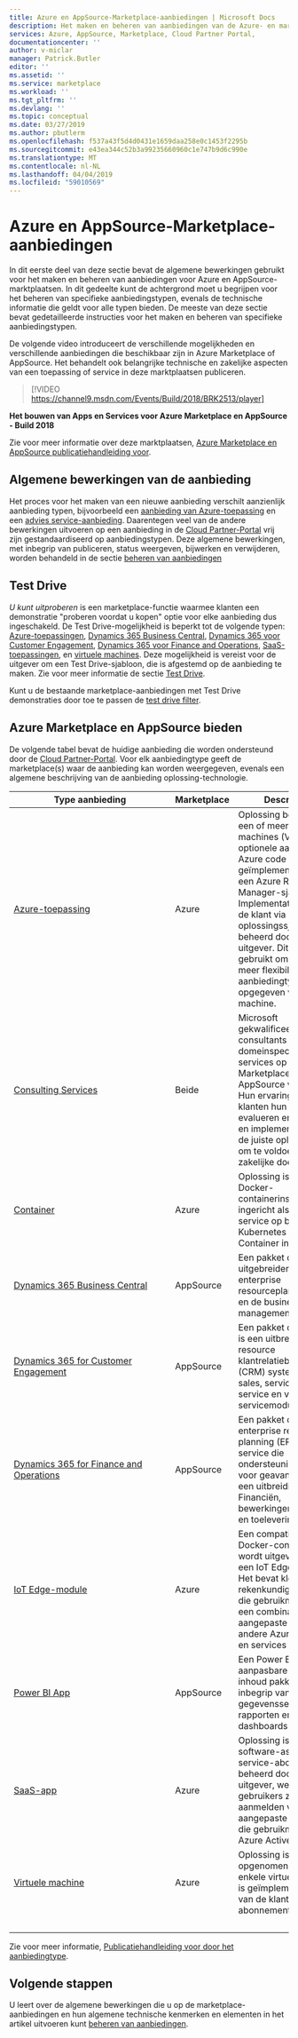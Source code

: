 ```yaml
---
title: Azure en AppSource-Marketplace-aanbiedingen | Microsoft Docs
description: Het maken en beheren van aanbiedingen van de Azure- en marktplaatsen van AppSource
services: Azure, AppSource, Marketplace, Cloud Partner Portal,
documentationcenter: ''
author: v-miclar
manager: Patrick.Butler
editor: ''
ms.assetid: ''
ms.service: marketplace
ms.workload: ''
ms.tgt_pltfrm: ''
ms.devlang: ''
ms.topic: conceptual
ms.date: 03/27/2019
ms.author: pbutlerm
ms.openlocfilehash: f537a43f5d4d0431e1659daa258e0c1453f2295b
ms.sourcegitcommit: e43ea344c52b3a99235660960c1e747b9d6c990e
ms.translationtype: MT
ms.contentlocale: nl-NL
ms.lasthandoff: 04/04/2019
ms.locfileid: "59010569"
---
```

# <a name="azure-and-appsource-marketplace-offers"></a>Azure en AppSource-Marketplace-aanbiedingen

In dit eerste deel van deze sectie bevat de algemene bewerkingen gebruikt voor het maken en beheren van aanbiedingen voor Azure en AppSource-marktplaatsen.  In dit gedeelte kunt de achtergrond moet u begrijpen voor het beheren van specifieke aanbiedingstypen, evenals de technische informatie die geldt voor alle typen bieden.  De meeste van deze sectie bevat gedetailleerde instructies voor het maken en beheren van specifieke aanbiedingstypen.  

De volgende video introduceert de verschillende mogelijkheden en verschillende aanbiedingen die beschikbaar zijn in Azure Marketplace of AppSource.  Het behandelt ook belangrijke technische en zakelijke aspecten van een toepassing of service in deze marktplaatsen publiceren.

> [!VIDEO https://channel9.msdn.com/Events/Build/2018/BRK2513/player]

**Het bouwen van Apps en Services voor Azure Marketplace en AppSource - Build 2018**

Zie voor meer informatie over deze marktplaatsen, [Azure Marketplace en AppSource publicatiehandleiding voor](../marketplace-publishers-guide.md).


## <a name="common-offer-operations"></a>Algemene bewerkingen van de aanbieding

Het proces voor het maken van een nieuwe aanbieding verschilt aanzienlijk aanbieding typen, bijvoorbeeld een [aanbieding van Azure-toepassing](./azure-applications/cpp-azure-app-offer.md) en een [advies service-aanbieding](./consulting-services/cloud-partner-portal-consulting-services-publishing-offer.md).  Daarentegen veel van de andere bewerkingen uitvoeren op een aanbieding in de [Cloud Partner-Portal](https://cloudpartner.azure.com) vrij zijn gestandaardiseerd op aanbiedingstypen.  Deze algemene bewerkingen, met inbegrip van publiceren, status weergeven, bijwerken en verwijderen, worden behandeld in de sectie [beheren van aanbiedingen](./manage-offers/cpp-manage-offers.md)


## <a name="test-drive"></a>Test Drive

*U kunt uitproberen* is een marketplace-functie waarmee klanten een demonstratie "proberen voordat u kopen" optie voor elke aanbieding dus ingeschakeld.  De Test Drive-mogelijkheid is beperkt tot de volgende typen: [Azure-toepassingen](./azure-applications/cpp-azure-app-offer.md), [Dynamics 365 Business Central](../cloud-partner-portal-orig/cpp-business-central-offer.md), [Dynamics 365 voor Customer Engagement](./dyn365ce/cpp-customer-engagement-offer.md), [Dynamics 365 voor Finance and Operations](../cloud-partner-portal-orig/cpp-dynamics-365-operations-offer.md), [ SaaS-toepassingen](./saas-app/cpp-saas-offer.md), en [virtuele machines](./virtual-machine/cpp-virtual-machine-offer.md).  Deze mogelijkheid is vereist voor de uitgever om een Test Drive-sjabloon, die is afgestemd op de aanbieding te maken.  Zie voor meer informatie de sectie [Test Drive](./test-drive/what-is-test-drive.md).

Kunt u de bestaande marketplace-aanbiedingen met Test Drive demonstraties door toe te passen de [test drive filter](https://azuremarketplace.microsoft.com/en-us/marketplace/apps?filters=test-drive). 


## <a name="azure-marketplace-and-appsource-offer-types"></a>Azure Marketplace en AppSource bieden

De volgende tabel bevat de huidige aanbieding die worden ondersteund door de [Cloud Partner-Portal](https://cloudpartner.azure.com).  Voor elk aanbiedingtype geeft de marketplace(s) waar de aanbieding kan worden weergegeven, evenals een algemene beschrijving van de aanbieding oplossing-technologie.

|                Type aanbieding                |  Marketplace  |   Description                                                           |
|                ----------                |  -----------  |   -----------                                                           |
| [Azure-toepassing](./azure-applications/cpp-azure-app-offer.md) | Azure | Oplossing bestaat uit een of meer virtuele machines (VM's), optionele aangepaste Azure code geïmplementeerd via een Azure Resource Manager-sjabloon.  Implementatie kan door de klant via een oplossingssjabloon of beheerd door de uitgever. Dit type wordt gebruikt om u te bieden meer flexibiliteit dan het aanbiedingtype opgegeven virtuele machine.  |
| [Consulting Services](./consulting-services/cloud-partner-portal-consulting-services-publishing-offer.md) | Beide | Microsoft gekwalificeerde consultants kunnen hun domeinspecifieke services op Azure Marketplace of AppSource vermelden.  Hun ervaring helpt klanten hun problemen evalueren en het maken en implementeren van de juiste oplossingen om te voldoen aan hun zakelijke doelstellingen.  |
| [Container](./containers/cpp-containers-offer.md)  | Azure | Oplossing is een Docker-containerinstallatiekopie ingericht als een service op basis van Kubernetes of Azure Container instances. |
| [Dynamics 365 Business Central](../cloud-partner-portal-orig/cpp-business-central-offer.md) | AppSource | Een pakket die uitgebreider is dan deze enterprise resourceplanning (ERP) en de business management-systeem. |
| [Dynamics 365 for Customer Engagement](./dyn365ce/cpp-customer-engagement-offer.md) | AppSource | Een pakket dat de klant is een uitbreiding resource klantrelatiebeheer (CRM) systeem, via de sales, service, project-service en veld-servicemodules  |
| [Dynamics 365 for Finance and Operations](../cloud-partner-portal-orig/cpp-dynamics-365-operations-offer.md) | AppSource | Een pakket dat deze enterprise resource planning (ERP-)-service die ondersteuning biedt voor geavanceerde is een uitbreiding voor Financiën, bewerkingen, productie en toeleveringsbeheer |
| [IoT Edge-module](./iot-edge-module/cpp-offer-process-parts.md) | Azure | Een compatibel is met Docker-container die wordt uitgevoerd op een IoT Edge-apparaat.  Het bevat kleine rekenkundige modules die gebruikmaken van een combinatie van aangepaste code, andere Azure-services en services 3rd derden. |
| [Power BI App](./power-bi/cpp-power-bi-offer.md) | AppSource | Een Power BI-app die aanpasbare Power BI-inhoud pakketten, met inbegrip van gegevenssets, rapporten en dashboards |
| [SaaS-app](./saas-app/cpp-saas-offer.md) | Azure | Oplossing is een software-as-a-service-abonnement, beheerd door de uitgever, welke gebruikers zich aanmelden via een aangepaste interface die gebruikmaakt van Azure Active Directory. |
| [Virtuele machine](./virtual-machine/cpp-virtual-machine-offer.md)  | Azure  | Oplossing is opgenomen in een enkele virtuele machine is geïmplementeerd op van de klant-abonnement.  |
| &nbsp;&nbsp;&nbsp;&nbsp;&nbsp;&nbsp;&nbsp;&nbsp;&nbsp;&nbsp;&nbsp;&nbsp;&nbsp;&nbsp;&nbsp;&nbsp;&nbsp;&nbsp;&nbsp;&nbsp;&nbsp;&nbsp;&nbsp;&nbsp;&nbsp;&nbsp;&nbsp;&nbsp;&nbsp;&nbsp;&nbsp;&nbsp;&nbsp;&nbsp;&nbsp;&nbsp;&nbsp;&nbsp;&nbsp;&nbsp;&nbsp;&nbsp;&nbsp;&nbsp;&nbsp;&nbsp;&nbsp;&nbsp;&nbsp;&nbsp;&nbsp;&nbsp;&nbsp;&nbsp;&nbsp;&nbsp;&nbsp;&nbsp;&nbsp;&nbsp;&nbsp;&nbsp;&nbsp;&nbsp; |   |   |

Zie voor meer informatie, [Publicatiehandleiding voor door het aanbiedingtype](../publisher-guide-by-offer-type.md).


## <a name="next-steps"></a>Volgende stappen

U leert over de algemene bewerkingen die u op de marketplace-aanbiedingen en hun algemene technische kenmerken en elementen in het artikel uitvoeren kunt [beheren van aanbiedingen](./manage-offers/cpp-manage-offers.md).
